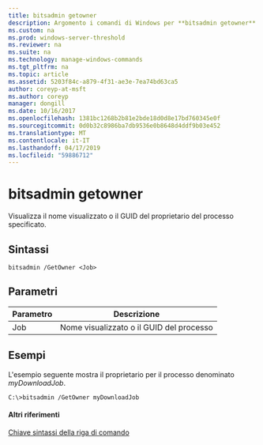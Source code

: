 ```yaml
---
title: bitsadmin getowner
description: Argomento i comandi di Windows per **bitsadmin getowner** -recupera il proprietario del processo specificato.
ms.custom: na
ms.prod: windows-server-threshold
ms.reviewer: na
ms.suite: na
ms.technology: manage-windows-commands
ms.tgt_pltfrm: na
ms.topic: article
ms.assetid: 5203f84c-a879-4f31-ae3e-7ea74bd63ca5
author: coreyp-at-msft
ms.author: coreyp
manager: dongill
ms.date: 10/16/2017
ms.openlocfilehash: 1381bc1268b2b81e2bde18d0d8e17bd760345e0f
ms.sourcegitcommit: 0d0b32c8986ba7db9536e0b8648d4ddf9b03e452
ms.translationtype: MT
ms.contentlocale: it-IT
ms.lasthandoff: 04/17/2019
ms.locfileid: "59886712"
---
```

# <a name="bitsadmin-getowner"></a>bitsadmin getowner

Visualizza il nome visualizzato o il GUID del proprietario del processo specificato.

## <a name="syntax"></a>Sintassi

```
bitsadmin /GetOwner <Job>
```

## <a name="parameters"></a>Parametri

|Parametro|Descrizione|
|---------|-----------|
|Job|Nome visualizzato o il GUID del processo|

## <a name="BKMK_examples"></a>Esempi

L'esempio seguente mostra il proprietario per il processo denominato *myDownloadJob*.
```
C:\>bitsadmin /GetOwner myDownloadJob
```

#### <a name="additional-references"></a>Altri riferimenti

[Chiave sintassi della riga di comando](command-line-syntax-key.md)